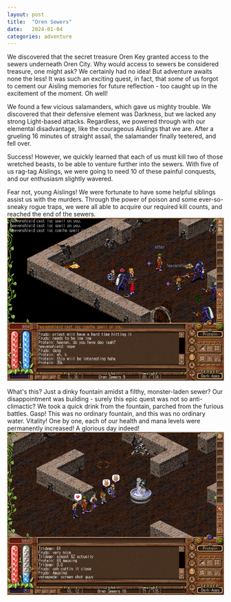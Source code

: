 ```yaml
---
layout: post
title:  "Oren Sewers"
date:   2024-01-04
categories: adventure
---
```


We discovered that the secret treasure Oren Key granted access to the sewers underneath Oren City. Why would access to sewers be considered treasure, one might ask? We certainly had no idea! But adventure awaits none the less! It was such an exciting quest, in fact, that _some_ of us forgot to cement our Aisling memories for future reflection - too caught up in the excitement of the moment. Oh well!

We found a few vicious salamanders, which gave us mighty trouble. We discovered that their defensive element was Darkness, but we lacked any strong Light-based attacks. Regardless, we powered through with our elemental disadvantage, like the courageous Aislings that we are. After a grueling 16 minutes of straight assail, the salamander finally teetered, and fell over.

Success! However, we quickly learned that each of us must kill two of those wretched beasts, to be able to venture further into the sewers. With five of us rag-tag Aislings, we were going to need 10 of these painful conquests, and our enthusiasm slightly wavered.

Fear not, young Aislings! We were fortunate to have some helpful siblings assist us with the murders. Through the power of poison and some ever-so-sneaky rogue traps, we were all able to acquire our required kill counts, and reached the end of the sewers.
![Oren Sewers Quest Struggle](/public/images/adventures/sradagan-oren-sewers-16-minute-kill.png)

What's this? Just a dinky fountain amidst a filthy, monster-laden sewer? Our disappointment was building - surely this epic quest was not so anti-climactic? We took a quick drink from the fountain, parched from the furious battles. Gasp! This was no ordinary fountain, and this was no ordinary water. Vitality! One by one, each of our health and mana levels were permanently increased! A glorious day indeed!
![Oren Sewers Quest Success](/public/images/adventures/sradagan-oren-sewers-success.png)
